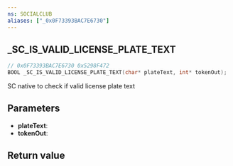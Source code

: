 ```yaml
---
ns: SOCIALCLUB
aliases: ["_0x0F73393BAC7E6730"]
---
```

## _SC_IS_VALID_LICENSE_PLATE_TEXT

```c
// 0x0F73393BAC7E6730 0x5298F472
BOOL _SC_IS_VALID_LICENSE_PLATE_TEXT(char* plateText, int* tokenOut);
```

SC native to check if valid license plate text

## Parameters
* **plateText**: 
* **tokenOut**: 

## Return value
